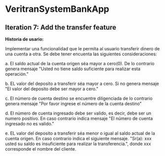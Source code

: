 # VeritranSystemBankApp


<h2>Iteration 7: Add the transfer feature</h2>

<b>Historia de usario:</b><br>
<p>Implementar una funcionalidad que le permita al usuario transferir dinero de una cuenta a otra. Se debe tener encuenta las siguientes consideraciones:</p>


  <p>a. El saldo actual de la cuenta origen séa mayor a cero(0). De lo contrario genera mensaje "Usted no tiene saldo suficiente para realizar esta operación."</p>
  <p>b. EL valor del deposito a transferir séa mayor a cero. Si no genera mensaje "El valor del deposito debe ser mayor a cero."</p>
  <p>c. El número de cuenta destino se encuentre diligenciada de lo contrario genera mensaje "Por favor ingrese el número de la cuenta destino"</p>
  <p>d. El número de cuenta ingresado debe ser valido, es decir, debe ser un numero positivo. En caso contrario indica mensaje "El número de cuenta ingresado no es valido."</p>
  <p>e. EL valor del deposito a transferir séa menor o igual al saldo actual de la cuenta origen. En caso contrario indica el siguiente mensaje. "Sr(a): xxx usted su saldo es insuficiente para realizar la transferencia.", donde xxx corresponde el nombre del cliente.</p>
